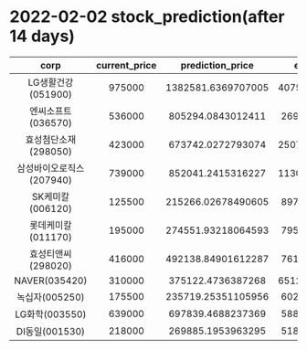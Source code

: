 # 2022-02-02 stock_prediction(after 14 days)

|   corp   |   current_price   |   prediction_price   |   expected_profit   |
|:--------:|:-----------------:|:--------------------:|:-------------------:|
|LG생활건강(051900)|975000|1382581.6369707005|407581.63697070046|
|엔씨소프트(036570)|536000|805294.0843012411|269294.0843012411|
|효성첨단소재(298050)|423000|673742.0272793074|250742.02727930737|
|삼성바이오로직스(207940)|739000|852041.2415316227|113041.24153162271|
|SK케미칼(006120)|125500|215266.02678490605|89766.02678490605|
|롯데케미칼(011170)|195000|274551.93218064593|79551.93218064593|
|효성티앤씨(298020)|416000|492138.84901612287|76138.84901612287|
|NAVER(035420)|310000|375122.4736387268|65122.473638726806|
|녹십자(005250)|175500|235719.25351105956|60219.25351105956|
|LG화학(003550)|639000|697839.4688237369|58839.46882373688|
|DI동일(001530)|218000|269885.1953963295|51885.19539632951|
